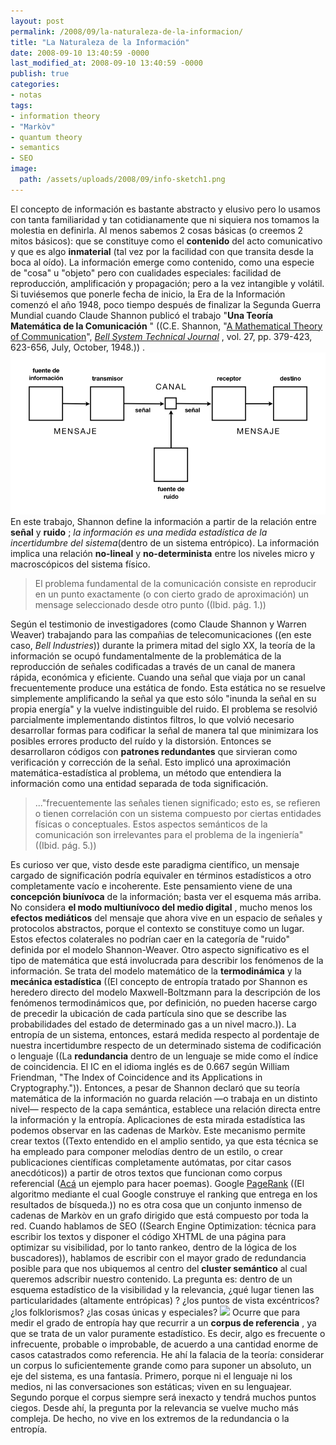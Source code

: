 ```yaml
---
layout: post
permalink: /2008/09/la-naturaleza-de-la-informacion/
title: "La Naturaleza de la Información"
date: 2008-09-10 13:40:59 -0000
last_modified_at: 2008-09-10 13:40:59 -0000
publish: true
categories:
- notas
tags:
- information theory
- "Markòv"
- quantum theory
- semantics
- SEO
image:
  path: /assets/uploads/2008/09/info-sketch1.png
---
```

 El concepto de información es bastante abstracto y elusivo pero lo usamos con tanta familiaridad y tan cotidianamente que ni siquiera nos tomamos la molestia en definirla. Al menos sabemos 2 cosas básicas (o creemos 2 mitos básicos): que se constituye como el **contenido** del acto comunicativo y que es algo **inmaterial** (tal vez por la facilidad con que transita desde la boca al oído). La información emerge como contenido, como una especie de "cosa" u "objeto" pero con cualidades especiales: facilidad de reproducción, amplificación y propagación; pero a la vez intangible y volátil. Si tuviésemos que ponerle fecha de inicio, la Era de la Información comenzó el año 1948, poco tiempo después de finalizar la Segunda Guerra Mundial cuando Claude Shannon publicó el trabajo "**Una Teoría Matemática de la Comunicación** " ((C.E. Shannon, "[A Mathematical Theory of Communication](http://plan9.bell-labs.com/cm/ms/what/shannonday/shannon1948.pdf "http://plan9.bell-labs.com/cm/ms/what/shannonday/shannon1948.pdf")", _[Bell System Technical Journal](http://www.alcatel-lucent.com/wps/portal/!ut/p/kcxml/04_Sj9SPykssy0xPLMnMz0vM0Y_QjzKLd4w3MTfVL8h2VAQAYbZ-ZQ!!?LMSG_CABINET=Bell_Labs&LMSG_CONTENT_FILE=Resources/Bell_Labs_Technical_Journal.xml "Bell System Technical Journal")_ , vol. 27, pp. 379-423, 623-656, July, October, 1948.)) . [![Diagrama esquemático general de los sistemas de comunicación \(copiado sin permiso\) de Claude Shannon, 1948.](/assets/uploads/2008/09/esquema-informacion1.png)](/assets/uploads/2008/09/esquema-informacion1.png) En este trabajo, Shannon define la información a partir de la relación entre **señal** y **ruido** ; _la información es una medida estadística de la incertidumbre del sistema_(dentro de un sistema entrópico). La información implica una relación **no-lineal** y **no-determinista** entre los niveles micro y macroscópicos del sistema físico.

> El problema fundamental de la comunicación consiste en reproducir en un punto exactamente (o con cierto grado de aproximación) un mensage seleccionado desde otro punto ((Ibid. pág. 1.))

Según el testimonio de investigadores (como Claude Shannon y Warren Weaver) trabajando para las compañias de telecomunicaciones ((en este caso, _Bell Industries_)) durante la primera mitad del siglo XX, la teoría de la información se ocupó fundamentalmente de la problemática de la reproducción de señales codificadas a través de un canal de manera rápida, económica y eficiente. Cuando una señal que viaja por un canal frecuentemente produce una estática de fondo. Esta estática no se resuelve simplemente amplificando la señal ya que esto sólo "inunda la señal en su propia energía" y la vuelve indistinguible del ruido. El problema se resolvió parcialmente implementando distintos filtros, lo que volvió necesario desarrollar formas para codificar la señal de manera tal que minimizara los posibles errores producto del ruído y la distorsión. Entonces se desarrollaron códigos con **patrones redundantes** que sirvieran como verificación y corrección de la señal. Esto implicó una aproximación matemática-estadística al problema, un método que entendiera la información como una entidad separada de toda significación.

> ..."frecuentemente las señales tienen significado; esto es, se refieren o tienen correlación con un sistema compuesto por ciertas entidades físicas o conceptuales. Estos aspectos semánticos de la comunicación son irrelevantes para el problema de la ingeniería" ((Ibid. pág. 5.))

Es curioso ver que, visto desde este paradigma científico, un mensaje cargado de significación podría equivaler en términos estadísticos a otro completamente vacío e incoherente. Este pensamiento viene de una **concepción biunívoca** de la información; basta ver el esquema más arriba. No considera **el modo multiunívoco del medio digital** , mucho menos los **efectos mediáticos** del mensaje que ahora vive en un espacio de señales y protocolos abstractos, porque el contexto se constituye como un lugar. Estos efectos colaterales no podrían caer en la categoría de "ruido" definida por el modelo Shannon-Weaver. Otro aspecto significativo es el tipo de matemática que está involucrada para describir los fenómenos de la información. Se trata del modelo matemático de la **termodinámica** y la **mecánica estadística** ((El concepto de entropía tratado por Shannon es heredero directo del modelo Maxwell-Boltzmann para la descripción de los fenómenos termodinámicos que, por definición, no pueden hacerse cargo de precedir la ubicación de cada partícula sino que se describe las probabilidades del estado de determinado gas a un nivel macro.)). La entropía de un sistema, entonces, estará medida respecto al pordentaje de nuestra incertidumbre respecto de un determinado sistema de codificación o lenguaje ((La **redundancia** dentro de un lenguaje se mide como el índice de coincidencia. El IC en el idioma inglés es de 0.667 según William Friendman, "The Index of Coincidence and its Applications in Cryptography.")). Entonces, a pesar de Shannon declaró que su teoría matemática de la información no guarda relación —o trabaja en un distinto nivel— respecto de la capa semántica, establece una relación directa entre la información y la entropía. Aplicaciones de esta mirada estadística las podemos observar en las cadenas de Markòv. Este mecanismo permite crear textos ((Texto entendido en el amplio sentido, ya que esta técnica se ha empleado para componer melodías dentro de un estilo, o crear publicaciones científicas completamente autómatas, por citar casos anecdóticos)) a partir de otros textos que funcionan como corpus referencial ([Acá](http://www.eskimo.com/~rstarr/poormfa/markov.html "Generador de textos mediante cadenas de Markòv \(inglés\)") un ejemplo para hacer poemas). Google [PageRank](http://es.wikipedia.org/wiki/PageRank "definición en Wikipedia") ((El algoritmo mediante el cual Google construye el ranking que entrega en los resultados de bísqueda.)) no es otra cosa que un conjunto inmenso de cadenas de Markòv en un grafo dirigido que está compuesto por toda la red. Cuando hablamos de SEO ((Search Engine Optimization: técnica para escribir los textos y disponer el código XHTML de una página para optimizar su visibilidad, por lo tanto rankeo, dentro de la lógica de los buscadores)), hablamos de escribir con el mayor grado de redundancia posible para que nos ubiquemos al centro del **cluster semántico** al cual queremos adscribir nuestro contenido. La pregunta es: dentro de un esquema estadístico de la visibilidad y la relevancia, ¿qué lugar tienen las particularidades (altamente entrópicas) ? ¿los puntos de vista excéntricos? ¿los folklorismos? ¿las cosas únicas y especiales? ![](/assets/uploads/2006/07/stars.png) Ocurre que para medir el grado de entropía hay que recurrir a un **corpus de referencia** , ya que se trata de un valor puramente estadístico. Es decir, algo es frecuente o infrecuente, probable o improbable, de acuerdo a una cantidad enorme de casos catastrados como referencia. He ahí la falacia de la teoría: considerar un corpus lo suficientemente grande como para suponer un absoluto, un eje del sistema, es una fantasía. Primero, porque ni el lenguaje ni los medios, ni las conversaciones son estáticas; viven en su lenguajear. Segundo porque el corpus siempre será inexacto y tendrá muchos puntos ciegos. Desde ahí, la pregunta por la relevancia se vuelve mucho más compleja. De hecho, no vive en los extremos de la redundancia o la entropía.
